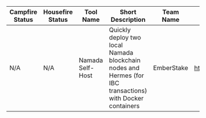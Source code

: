 <!--
This table is intended to provide a clear overview of the Tools and Services
available in our community.

Please fill in the columns as follows:

1. **Campfire Status**: Use the appropriate emoji:
   - 🟢 : Live (the service is functional and accessible)
   - 🔴 : Offline (the service is temporarily unavailable)
   - 🛠️ : Under Maintenance (the service is being updated or repaired)

2. **Housefire Status**: Use the same emojis as above to indicate the current status of the service for this specific env.

3. **Tool Name**: The name of the tool.

4. **Short Description**: A brief description of the tool (max 150 chars).

5. **Team Name**: The name of the team or the provider responsible for the service.

6. **GitHub Account**: The GitHub account of the maintainer.

7. **GitHub Repo**: The link to the GitHub repository for the tool.

8. **Additional Note**: Extra comment or clarification that supplements the information. (max 150 chars)

**Note:** To add a new row, just copy an existing line and replace the details, ensuring you keep the "|" character as a column separator.
-->

| Campfire Status | Housefire Status | Tool Name | Short Description | Team Name | GitHub Account | GitHub Repo | Additional Note |
|-----------------|------------------|-----------|-------------------|-----------|----------------|-------------|-----------------|
|N/A|N/A| Namada Self-Host |Quickly deploy two local Namada blockchain nodes and Hermes (for IBC transactions) with Docker containers|EmberStake|https://github.com/0x4r45h|https://github.com/EmberStake/namada-selfhost|N/A|
